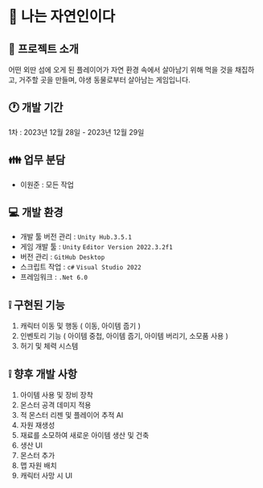 # 📗 나는 자연인이다

## 📄 프로젝트 소개
어떤 외딴 섬에 오게 된 플레이어가 자연 환경 속에서 살아남기 위해 먹을 것을 채집하고, 거주할 곳을 만들며, 야생 동물로부터 살아남는 게임입니다.

## 🕐 개발 기간
1차 : 2023년 12월 28일 - 2023년 12월 29일

## 👪 업무 분담
- 이원준 : 모든 작업

## 💻 개발 환경
- 개발 툴 버전 관리 : `Unity Hub.3.5.1`
- 게임 개발 툴 : `Unity` `Editor Version 2022.3.2f1`
- 버전 관리 : `GitHub Desktop`
- 스크립트 작업 : `c#` `Visual Studio 2022`
- 프레임워크 : `.Net 6.0`

## ❕ 구현된 기능
1. 캐릭터 이동 및 행동 ( 이동, 아이템 줍기 )
2. 인벤토리 기능 ( 아이템 중첩, 아이템 줍기, 아이템 버리기, 소모품 사용 )
4. 허기 및 체력 시스템

## ❕ 향후 개발 사항
1. 아이템 사용 및 장비 장착
2. 몬스터 공격 데미지 적용
3. 적 몬스터 리젠 및 플레이어 추적 AI
4. 자원 재생성
5. 재료를 소모하여 새로운 아이템 생산 및 건축
6. 생산 UI
7. 몬스터 추가
8. 맵 자원 배치
9. 캐릭터 사망 시 UI
